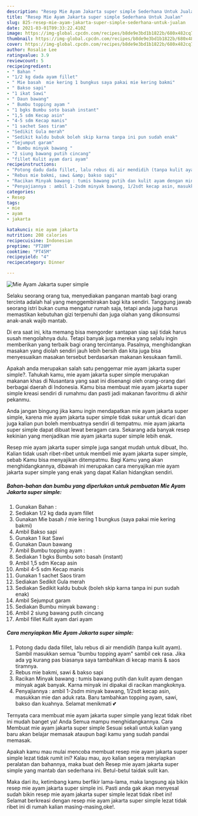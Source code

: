 ```yaml
---
description: "Resep Mie Ayam Jakarta super simple Sederhana Untuk Jualan"
title: "Resep Mie Ayam Jakarta super simple Sederhana Untuk Jualan"
slug: 825-resep-mie-ayam-jakarta-super-simple-sederhana-untuk-jualan
date: 2021-03-01T09:33:22.410Z
image: https://img-global.cpcdn.com/recipes/b8de9e3bd1b1822b/680x482cq70/mie-ayam-jakarta-super-simple-foto-resep-utama.jpg
thumbnail: https://img-global.cpcdn.com/recipes/b8de9e3bd1b1822b/680x482cq70/mie-ayam-jakarta-super-simple-foto-resep-utama.jpg
cover: https://img-global.cpcdn.com/recipes/b8de9e3bd1b1822b/680x482cq70/mie-ayam-jakarta-super-simple-foto-resep-utama.jpg
author: Rosalie Lee
ratingvalue: 3.9
reviewcount: 5
recipeingredient:
- " Bahan "
- "1/2 kg dada ayam fillet"
- " Mie basah  mie kering 1 bungkus saya pakai mie kering bakmi"
- " Bakso sapi"
- "1 ikat Sawi"
- " Daun bawang"
- " Bumbu topping ayam "
- "1 bgks Bumbu soto basah instant"
- "1,5 sdm Kecap asin"
- "4-5 sdm Kecap manis"
- "1 sachet Saos tiram"
- "Sedikit Gula merah"
- "Sedikit kaldu bubuk boleh skip karna tanpa ini pun sudah enak"
- "Sejumput garam"
- " Bumbu minyak bawang "
- "2 siung bawang putih cincang"
- "fillet Kulit ayam dari ayam"
recipeinstructions:
- "Potong dadu dada fillet, lalu rebus di air mendidih (tanpa kulit ayam). Sambil masukkan semua &#34;bumbu topping ayam&#34; sambil cek rasa. Jika ada yg kurang pas biasanya saya tambahkan di kecap manis &amp; saos tiramnya."
- "Rebus mie bakmi, sawi &amp; bakso sapi"
- "Racikan Minyak bawang : tumis bawang putih dan kulit ayam dengan minyak agak banyak. Karna minyak ini dipakai di racikan mangkoknya."
- "Penyajiannya : ambil 1-2sdm minyak bawang, 1/2sdt kecap asin, masukkan mie dan aduk rata. Baru tambahkan topping ayam, sawi, bakso dan kuahnya. Selamat menikmati 💕"
categories:
- Resep
tags:
- mie
- ayam
- jakarta

katakunci: mie ayam jakarta 
nutrition: 208 calories
recipecuisine: Indonesian
preptime: "PT28M"
cooktime: "PT45M"
recipeyield: "4"
recipecategory: Dinner

---
```



![Mie Ayam Jakarta super simple](https://img-global.cpcdn.com/recipes/b8de9e3bd1b1822b/680x482cq70/mie-ayam-jakarta-super-simple-foto-resep-utama.jpg)

Selaku seorang orang tua, menyediakan panganan mantab bagi orang tercinta adalah hal yang menggembirakan bagi kita sendiri. Tanggung jawab seorang istri bukan cuma mengatur rumah saja, tetapi anda juga harus memastikan kebutuhan gizi terpenuhi dan juga olahan yang dikonsumsi anak-anak wajib mantab.

Di era  saat ini, kita memang bisa mengorder santapan siap saji tidak harus susah mengolahnya dulu. Tetapi banyak juga mereka yang selalu ingin memberikan yang terbaik bagi orang tercintanya. Pasalnya, menghidangkan masakan yang diolah sendiri jauh lebih bersih dan kita juga bisa menyesuaikan masakan tersebut berdasarkan makanan kesukaan famili. 



Apakah anda merupakan salah satu penggemar mie ayam jakarta super simple?. Tahukah kamu, mie ayam jakarta super simple merupakan makanan khas di Nusantara yang saat ini disenangi oleh orang-orang dari berbagai daerah di Indonesia. Kamu bisa membuat mie ayam jakarta super simple kreasi sendiri di rumahmu dan pasti jadi makanan favoritmu di akhir pekanmu.

Anda jangan bingung jika kamu ingin mendapatkan mie ayam jakarta super simple, karena mie ayam jakarta super simple tidak sukar untuk dicari dan juga kalian pun boleh membuatnya sendiri di tempatmu. mie ayam jakarta super simple dapat dibuat lewat beragam cara. Sekarang ada banyak resep kekinian yang menjadikan mie ayam jakarta super simple lebih enak.

Resep mie ayam jakarta super simple juga sangat mudah untuk dibuat, lho. Kalian tidak usah ribet-ribet untuk membeli mie ayam jakarta super simple, sebab Kamu bisa menyajikan ditempatmu. Bagi Kamu yang akan menghidangkannya, dibawah ini merupakan cara menyajikan mie ayam jakarta super simple yang enak yang dapat Kalian hidangkan sendiri.

<!--inarticleads1-->

##### Bahan-bahan dan bumbu yang diperlukan untuk pembuatan Mie Ayam Jakarta super simple:

1. Gunakan  Bahan :
1. Sediakan 1/2 kg dada ayam fillet
1. Gunakan  Mie basah / mie kering 1 bungkus (saya pakai mie kering bakmi)
1. Ambil  Bakso sapi
1. Gunakan 1 ikat Sawi
1. Gunakan  Daun bawang
1. Ambil  Bumbu topping ayam :
1. Sediakan 1 bgks Bumbu soto basah (instant)
1. Ambil 1,5 sdm Kecap asin
1. Ambil 4-5 sdm Kecap manis
1. Gunakan 1 sachet Saos tiram
1. Sediakan Sedikit Gula merah
1. Sediakan Sedikit kaldu bubuk (boleh skip karna tanpa ini pun sudah enak)
1. Ambil Sejumput garam
1. Sediakan  Bumbu minyak bawang :
1. Ambil 2 siung bawang putih cincang
1. Ambil fillet Kulit ayam dari ayam




<!--inarticleads2-->

##### Cara menyiapkan Mie Ayam Jakarta super simple:

1. Potong dadu dada fillet, lalu rebus di air mendidih (tanpa kulit ayam). Sambil masukkan semua &#34;bumbu topping ayam&#34; sambil cek rasa. Jika ada yg kurang pas biasanya saya tambahkan di kecap manis &amp; saos tiramnya.
1. Rebus mie bakmi, sawi &amp; bakso sapi
1. Racikan Minyak bawang : tumis bawang putih dan kulit ayam dengan minyak agak banyak. Karna minyak ini dipakai di racikan mangkoknya.
1. Penyajiannya : ambil 1-2sdm minyak bawang, 1/2sdt kecap asin, masukkan mie dan aduk rata. Baru tambahkan topping ayam, sawi, bakso dan kuahnya. Selamat menikmati 💕




Ternyata cara membuat mie ayam jakarta super simple yang lezat tidak ribet ini mudah banget ya! Anda Semua mampu menghidangkannya. Cara Membuat mie ayam jakarta super simple Sesuai sekali untuk kalian yang baru akan belajar memasak ataupun bagi kamu yang sudah pandai memasak.

Apakah kamu mau mulai mencoba membuat resep mie ayam jakarta super simple lezat tidak rumit ini? Kalau mau, ayo kalian segera menyiapkan peralatan dan bahannya, maka buat deh Resep mie ayam jakarta super simple yang mantab dan sederhana ini. Betul-betul taidak sulit kan. 

Maka dari itu, ketimbang kamu berfikir lama-lama, maka langsung aja bikin resep mie ayam jakarta super simple ini. Pasti anda gak akan menyesal sudah bikin resep mie ayam jakarta super simple lezat tidak ribet ini! Selamat berkreasi dengan resep mie ayam jakarta super simple lezat tidak ribet ini di rumah kalian masing-masing,oke!.

